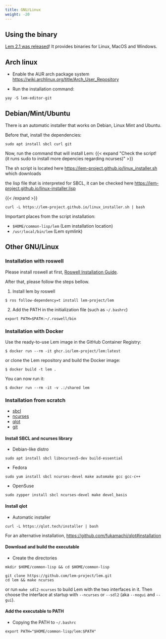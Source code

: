 ```yaml
---
title: GNU/Linux
weight: -20
---
```


## Using the binary

[Lem 2.1 was released](https://github.com/lem-project/lem/releases/tag/v2.1.0)! It provides binaries for Linux, MacOS and Windows.

## Arch linux

- Enable the AUR arch package system https://wiki.archlinux.org/title/Arch_User_Repository

- Run the installation command:
```
yay -S lem-editor-git
```

## Debian/Mint/Ubuntu
There is an automatic installer that works on Debian, Linux Mint and Ubuntu.

Before that, install the dependencies:
```
sudo apt install sbcl curl git
```

Now, run the command that will install Lem:
{{< expand "Check the script! (it runs sudo to install more depencies regarding ncurses)" >}}

The sh script is located here https://lem-project.github.io/linux_installer.sh which downloads

the lisp file that is interpreted for SBCL, it can be checked here https://lem-project.github.io/linux-installer.lisp


{{< /expand >}}
```
curl -L https://lem-project.github.io/linux_installer.sh | bash
```

Important places from the script installation:
- `$HOME/common-lisp/lem` (Lem installation location)
- `/usr/local/bin/lem` (Lem symlink)

## Other GNU/Linux

### Installation with roswell

Please install roswell at first, [Roswell Installation Guide](https://github.com/roswell/roswell/wiki/Installation).

After that, please follow the steps bellow.

1. Install lem by roswell

```
$ ros follow-dependency=t install lem-project/lem
```

2. Add the PATH in the initialization file (such as `~/.bashrc`)
```
export PATH=$PATH:~/.roswell/bin
```

### Installation with Docker

Use the ready-to-use Lem image in the GitHub Container Registry:

    $ docker run --rm -it ghcr.io/lem-project/lem:latest


or clone the Lem repository and build the Docker image:

    $ docker build -t lem .

You can now run it:

    $ docker run --rm -it -v .:/shared lem


### Installation from scratch
- [sbcl](https://www.sbcl.org/)
- [ncurses](https://invisible-island.net/ncurses/announce.html#h2-overview)
- [qlot](https://github.com/fukamachi/qlot)
- [git](https://git-scm.com/)


#### Install SBCL and ncurses library
- Debian-like distro
```
sudo apt install sbcl libncurses5-dev build-essential
```

- Fedora
```
sudo yum install sbcl ncurses-devel make automake gcc gcc-c++
```

- OpenSuse
```
sudo zypper install sbcl ncurses-devel make devel_basis
```

#### Install qlot
- Automatic installer
```
curl -L https://qlot.tech/installer | bash
```
For an alternative installation, https://github.com/fukamachi/qlot#installation


#### Download and build the executable

- Create the directories

```
mkdir $HOME/common-lisp && cd $HOME/common-lisp
```
```
git clone https://github.com/lem-project/lem.git
cd lem && make ncurses
```

or run `make sdl2-ncurses` to build Lem with the two interfaces in it. Then choose the interface at startup with `--ncurses` or `--sdl2` (aka `--nogui` and `--gui`).


#### Add the executable to PATH
- Copying the PATH to `~/.bashrc`
```
export PATH="$HOME/common-lisp/lem:$PATH"
```
